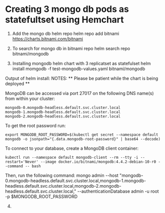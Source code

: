 # Creating 3 mongo db pods as statefultset using Hemchart

1. Add the mongo db helm repo
helm repo add bitnami https://charts.bitnami.com/bitnami

2. To search for mongo db in bitnami repo
helm search repo bitnami/mongodb

3. Installing mongodb helm chart with 3 replicatset as statefulset
helm install momgodb -f test-mongodb-values.yaml bitnami/mongodb

Output of helm install:
NOTES:
** Please be patient while the chart is being deployed **

MongoDB can be accessed via port 27017 on the following DNS name(s) from within your cluster:

    mongodb-0.mongodb-headless.default.svc.cluster.local
    mongodb-1.mongodb-headless.default.svc.cluster.local
    mongodb-2.mongodb-headless.default.svc.cluster.local


To get the root password run:

    export MONGODB_ROOT_PASSWORD=$(kubectl get secret --namespace default mongodb -o jsonpath="{.data.mongodb-root-password}" | base64 --decode)

To connect to your database, create a MongoDB client container:

    kubectl run --namespace default mongodb-client --rm --tty -i --restart='Never' --image docker.io/bitnami/mongodb:4.4.2-debian-10-r0 --command -- bash

Then, run the following command:
    mongo admin --host "mongodb-0.mongodb-headless.default.svc.cluster.local,mongodb-1.mongodb-headless.default.svc.cluster.local,mongodb-2.mongodb-headless.default.svc.cluster.local," --authenticationDatabase admin -u root -p $MONGODB_ROOT_PASSWORD

4. 
